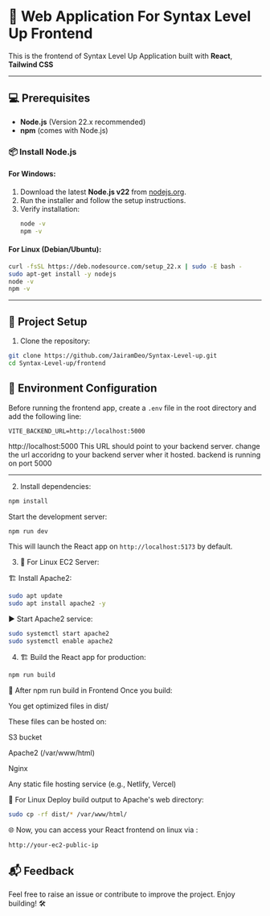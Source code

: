 # 🚀 Web Application For Syntax Level Up Frontend

This is the frontend of Syntax Level Up Application built with **React**, **Tailwind CSS**

---

## 💻 Prerequisites

- **Node.js** (Version 22.x recommended)
- **npm** (comes with Node.js)

### 📦 Install Node.js

#### For Windows:
1. Download the latest **Node.js v22** from [nodejs.org](https://nodejs.org/).
2. Run the installer and follow the setup instructions.
3. Verify installation:
   ```bash
   node -v
   npm -v
   ```

#### For Linux (Debian/Ubuntu):
```bash
curl -fsSL https://deb.nodesource.com/setup_22.x | sudo -E bash -
sudo apt-get install -y nodejs
node -v
npm -v
```

---

## 🚀 Project Setup

1. Clone the repository:

```bash
git clone https://github.com/JairamDeo/Syntax-Level-up.git
cd Syntax-Level-up/frontend
```

## 🔧 Environment Configuration

Before running the frontend app, create a `.env` file in the root directory and add the following line:

```
VITE_BACKEND_URL=http://localhost:5000
```

http://localhost:5000 This URL should point to your backend server.
change the url accoridng to your backend server wher it hosted.
backend is running on port 5000

---

2. Install dependencies:

```bash
npm install
```

Start the development server:

```bash
npm run dev
```
This will launch the React app on `http://localhost:5173` by default.

3. 🐧 For Linux EC2 Server:

🏗 Install Apache2:

```bash
sudo apt update
sudo apt install apache2 -y
```

▶️ Start Apache2 service:
```bash
sudo systemctl start apache2
sudo systemctl enable apache2

```

4. 🏗 Build the React app for production:

```bash
npm run build
```
📝 After npm run build in Frontend
Once you build:

You get optimized files in dist/

These files can be hosted on:

S3 bucket

Apache2 (/var/www/html)

Nginx

Any static file hosting service (e.g., Netlify, Vercel)

🐧 For Linux Deploy build output to Apache's web directory:
```bash
sudo cp -rf dist/* /var/www/html/
```

🌐 Now, you can access your React frontend on linux via :
```bash
http://your-ec2-public-ip
```

## 📬 Feedback

Feel free to raise an issue or contribute to improve the project. Enjoy building! 🛠️
